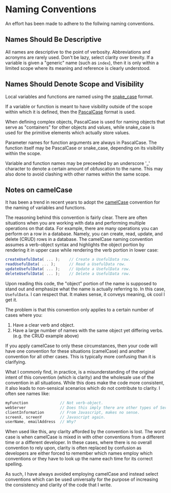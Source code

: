 
# Naming Conventions

An effort has been made to adhere to the follwing naming conventions.


Names Should Be Descriptive
---------------------------------------------------------------------

All names are descriptive to the point of verbosity.
Abbreviations and acronyms are rarely used.
Don't be lazy, select clarity over brevity.
If a variable is given a "generic" name (such as `index`), then it is only within a limited scope
where its meaning and reference is clearly understood.


Names Should Denote Scope and Visibility
---------------------------------------------------------------------

Local variables and functions are named using the [snake_case](https://en.wikipedia.org/wiki/Snake_case) format.

If a variable or function is meant to have visibility outside of the scope within which it is defined,
then the [PascalCase](https://techterms.com/definition/pascalcase) format is used.

When defining complex objects, PascalCase is used for naming objects that serve as "containers" for other
objects and values, while snake_case is used for the primitive elements which actually store values.

Parameter names for function arguments are always in PascalCase.
The function itself may be PascalCase or snake_case, depending on its visibility within the scope.

Variable and function names may be preceeded by an underscore '_' character to denote a certain amount
of obfuscation to the name.
This may also done to avoid clashing with other names within the same scope.


Notes on camelCase
---------------------------------------------------------------------

It has been a trend in recent years to adopt the [camelCase](https://techterms.com/definition/camelcase) convention
for the naming of variables and functions.

The reasoning behind this convention is fairly clear.
There are often situations when you are working with data and performing multiple operations on that data.
For example, there are many operations you can perform on a row in a database.
Namely, you can create, read, update, and delete (CRUD) rows in a database.
The camelCase naming convention assumes a verb-object syntax and highlights the object portion by rendering it in
upper case while rendering the verb portion in lower case:
```javascript
createUsefulData( ... );	// Create a UsefulData row.
readUsefulData( ... );		// Read a UsefulData row.
updateUsefulData( ... );	// Update a UsefulData row.
deleteUsefulData( ... );	// Delete a UsefulData row.
```
Upon reading this code, the "object" portion of the name is supposed to stand out and emphasize what the name
is actually referring to. In this case, `UsefulData`.
I can respect that. It makes sense, it conveys meaning, ok cool I get it.

The problem is that this convention only applies to a certain number of cases where you:
1) Have a clear verb and object.
2) Have a large number of names with the same object yet differing verbs. (e.g. the CRUD example above)

If you apply camelCase to only these circumstances, then your code will have one convention for these situations (camelCase)
and another convention for all other cases.
This is typically more confusing than it is clarifying.

What I commonly find, in practice, is a misunderstanding of the original intent of this convention (which is clarity)
and the wholesale use of the convention in all situations.
While this does make the code more consistent, it also leads to non-sensical scenarios which do not contribute to clarity.
I often see names like:
```javascript
myFunction				// Not verb-object.
webServer				// Does this imply there are other types of Server objects?
clientInformation		// From Javascript, makes no sense.
screenX, screenY		// Javascript again.
userName, emailAddress	// Why?
```
When used like this, any clarity afforded by the convention is lost.
The worst case is when camelCase is mixed in with other conventions from a different time or a different developer.
In these cases, where there is no overall convention to rely upon, clarity is often replaced by confusion as developers
are either forced to remember which names employ which conventions or they have to look up the name each time for
its correct spelling.

As such, I have always avoided employing camelCase and instead select conventions which can be used universally
for the purpose of increasing the consistency and clarity of the code that I write.

